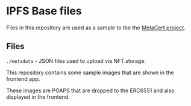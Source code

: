 # IPFS Base files

Files in this repository are used as a sample to the the [MetaCert project](https://github.com/peopledrivemecrazy/certkit-waterloo2023).

## Files

`./metadata` - JSON files used to upload via NFT.storage.

This repository contains some sample images that are shown in the frontend app.

These images are POAPS that are dropped to the ERC6551 and also displayed in the frontend.